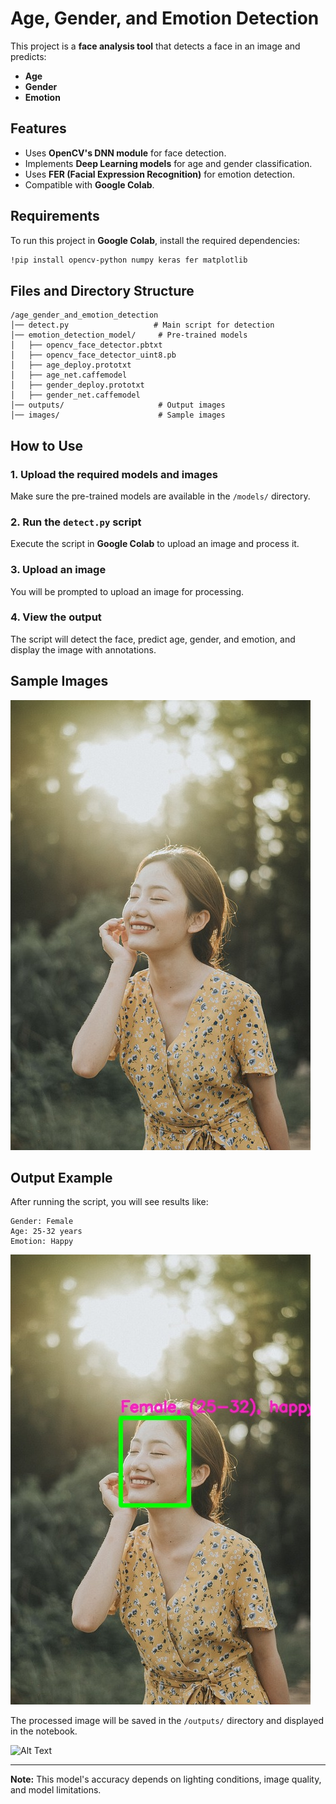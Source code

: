 # Age, Gender, and Emotion Detection

This project is a **face analysis tool** that detects a face in an image and predicts:
- **Age**
- **Gender**
- **Emotion**

## Features
- Uses **OpenCV's DNN module** for face detection.
- Implements **Deep Learning models** for age and gender classification.
- Uses **FER (Facial Expression Recognition)** for emotion detection.
- Compatible with **Google Colab**.

## Requirements
To run this project in **Google Colab**, install the required dependencies:
```bash
!pip install opencv-python numpy keras fer matplotlib
```

## Files and Directory Structure
```
/age_gender_and_emotion_detection
│── detect.py                   # Main script for detection
│── emotion_detection_model/     # Pre-trained models
│   ├── opencv_face_detector.pbtxt
│   ├── opencv_face_detector_uint8.pb
│   ├── age_deploy.prototxt
│   ├── age_net.caffemodel
│   ├── gender_deploy.prototxt
│   ├── gender_net.caffemodel
│── outputs/                     # Output images
│── images/                      # Sample images
```

## How to Use
### 1. Upload the required models and images
Make sure the pre-trained models are available in the `/models/` directory.

### 2. Run the `detect.py` script
Execute the script in **Google Colab** to upload an image and process it.

### 3. Upload an image
You will be prompted to upload an image for processing.

### 4. View the output
The script will detect the face, predict age, gender, and emotion, and display the image with annotations.

## Sample Images
![Alt Text](https://github.com/SaumyaMishra210/age_gender_and_emotion_detection/blob/main/images/girl1.jpg)
## Output Example
After running the script, you will see results like:
```
Gender: Female
Age: 25-32 years
Emotion: Happy
```
![Alt Text](https://github.com/SaumyaMishra210/age_gender_and_emotion_detection/blob/main/outputs/output.jpg)

The processed image will be saved in the `/outputs/` directory and displayed in the notebook.

![Alt Text](https://github.com/SaumyaMishra210/age_gender_and_emotion_detection/blob/main/screenshot\age_gender_emotion_detection.png)


---
**Note:** This model's accuracy depends on lighting conditions, image quality, and model limitations.

